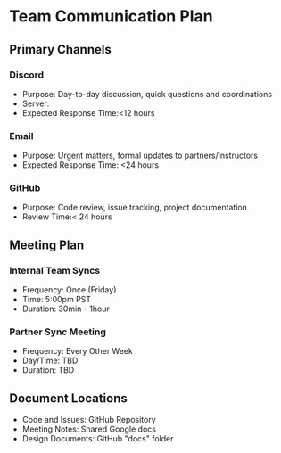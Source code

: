 # Team Communication Plan

## Primary Channels 

### Discord
* Purpose: Day-to-day discussion, quick questions and coordinations
* Server:
* Expected Response Time:<12 hours

### Email 
* Purpose: Urgent matters, formal updates to partners/instructors
* Expected Response Time: <24 hours

### GitHub 
* Purpose: Code review, issue tracking, project documentation
* Review Time:< 24 hours

## Meeting Plan

### Internal Team Syncs
* Frequency: Once (Friday)
* Time: 5:00pm PST
* Duration: 30min - 1hour

### Partner Sync Meeting
* Frequency: Every Other Week
* Day/Time: TBD
* Duration: TBD

## Document Locations
* Code and Issues: GitHub Repository
* Meeting Notes: Shared Google docs
* Design Documents: GitHub "docs" folder

  


